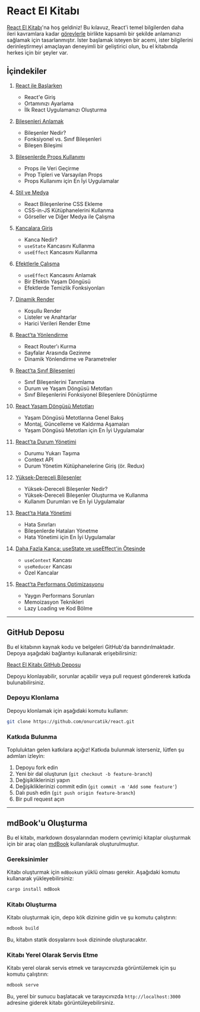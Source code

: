 # React El Kitabı

[React El Kitabı](https://onurcatik.github.io/React/)'na hoş geldiniz! Bu kılavuz, React'i temel bilgilerden daha ileri kavramlara kadar [görevlerle](assignments/README.md) birlikte kapsamlı bir şekilde anlamanızı sağlamak için tasarlanmıştır. İster başlamak isteyen bir acemi, ister bilgilerini derinleştirmeyi amaçlayan deneyimli bir geliştirici olun, bu el kitabında herkes için bir şeyler var.

## İçindekiler

1. [React ile Başlarken](./mdbook/src/01_Start/README.md)
   - React'e Giriş
   - Ortamınızı Ayarlama
   - İlk React Uygulamanızı Oluşturma

2. [Bileşenleri Anlamak](./mdbook/src/02_Components/README.md)
   - Bileşenler Nedir?
   - Fonksiyonel vs. Sınıf Bileşenleri
   - Bileşen Bileşimi

3. [Bileşenlerde Props Kullanımı](./mdbook/src/03_Props-Components/README.md)
   - Props ile Veri Geçirme
   - Prop Tipleri ve Varsayılan Props
   - Props Kullanımı için En İyi Uygulamalar

4. [Stil ve Medya](./mdbook/src/04_Styling-Media/README.md)
   - React Bileşenlerine CSS Ekleme
   - CSS-in-JS Kütüphanelerini Kullanma
   - Görseller ve Diğer Medya ile Çalışma

5. [Kancalara Giriş](./mdbook/src/05_Hooks/README.md)
   - Kanca Nedir?
   - `useState` Kancasını Kullanma
   - `useEffect` Kancasını Kullanma

6. [Efektlerle Çalışma](./mdbook/src/06_Effects/README.md)
   - `useEffect` Kancasını Anlamak
   - Bir Efektin Yaşam Döngüsü
   - Efektlerde Temizlik Fonksiyonları

7. [Dinamik Render](./mdbook/src/07_Dynamic-Rendering/README.md)
   - Koşullu Render
   - Listeler ve Anahtarlar
   - Harici Verileri Render Etme

8. [React'ta Yönlendirme](./mdbook/src/08_Routing/README.md)
   - React Router'ı Kurma
   - Sayfalar Arasında Gezinme
   - Dinamik Yönlendirme ve Parametreler

9. [React'ta Sınıf Bileşenleri](./mdbook/src/09_Class-Component/README.md)
   - Sınıf Bileşenlerini Tanımlama
   - Durum ve Yaşam Döngüsü Metotları
   - Sınıf Bileşenlerini Fonksiyonel Bileşenlere Dönüştürme

10. [React Yaşam Döngüsü Metotları](./mdbook/src/10_Lifecycle/README.md)
    - Yaşam Döngüsü Metotlarına Genel Bakış
    - Montaj, Güncelleme ve Kaldırma Aşamaları
    - Yaşam Döngüsü Metotları için En İyi Uygulamalar

11. [React'ta Durum Yönetimi](./mdbook/src/11_State-Management/README.md)
    - Durumu Yukarı Taşıma
    - Context API
    - Durum Yönetim Kütüphanelerine Giriş (ör. Redux)

12. [Yüksek-Dereceli Bileşenler](./mdbook/src/12_Higher-Order/README.md)
    - Yüksek-Dereceli Bileşenler Nedir?
    - Yüksek-Dereceli Bileşenler Oluşturma ve Kullanma
    - Kullanım Durumları ve En İyi Uygulamalar

13. [React'ta Hata Yönetimi](./mdbook/src/13_Error-Handling/README.md)
    - Hata Sınırları
    - Bileşenlerde Hataları Yönetme
    - Hata Yönetimi için En İyi Uygulamalar

14. [Daha Fazla Kanca: useState ve useEffect'in Ötesinde](./mdbook/src/14_useState-useEffect/README.md)
    - `useContext` Kancası
    - `useReducer` Kancası
    - Özel Kancalar

15. [React'ta Performans Optimizasyonu](./mdbook/src/15_Optimization/README.md)
    - Yaygın Performans Sorunları
    - Memoizasyon Teknikleri
    - Lazy Loading ve Kod Bölme

---

## GitHub Deposu

Bu el kitabının kaynak kodu ve belgeleri GitHub'da barındırılmaktadır. Depoya aşağıdaki bağlantıyı kullanarak erişebilirsiniz:

[React El Kitabı GitHub Deposu](https://github.com/onurcatik/React)

Depoyu klonlayabilir, sorunlar açabilir veya pull request göndererek katkıda bulunabilirsiniz.

### Depoyu Klonlama

Depoyu klonlamak için aşağıdaki komutu kullanın:

```bash
git clone https://github.com/onurcatik/react.git
```

### Katkıda Bulunma

Topluluktan gelen katkılara açığız! Katkıda bulunmak isterseniz, lütfen şu adımları izleyin:

1. Depoyu fork edin
2. Yeni bir dal oluşturun (`git checkout -b feature-branch`)
3. Değişikliklerinizi yapın
4. Değişikliklerinizi commit edin (`git commit -m 'Add some feature'`)
5. Dalı push edin (`git push origin feature-branch`)
6. Bir pull request açın

---

## mdBook'u Oluşturma

Bu el kitabı, markdown dosyalarından modern çevrimiçi kitaplar oluşturmak için bir araç olan [mdBook](https://github.com/rust-lang/mdBook) kullanılarak oluşturulmuştur.

### Gereksinimler

Kitabı oluşturmak için `mdBook`un yüklü olması gerekir. Aşağıdaki komutu kullanarak yükleyebilirsiniz:

```bash
cargo install mdBook
```

### Kitabı Oluşturma

Kitabı oluşturmak için, depo kök dizinine gidin ve şu komutu çalıştırın:

```bash
mdbook build
```

Bu, kitabın statik dosyalarını `book` dizininde oluşturacaktır.

### Kitabı Yerel Olarak Servis Etme

Kitabı yerel olarak servis etmek ve tarayıcınızda görüntülemek için şu komutu çalıştırın:

```bash
mdbook serve
```

Bu, yerel bir sunucu başlatacak ve tarayıcınızda `http://localhost:3000` adresine giderek kitabı görüntüleyebilirsiniz.
